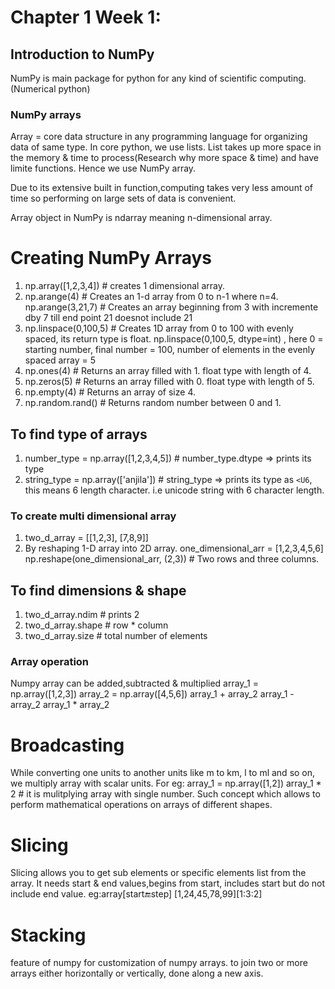 # Chapter 1 Week 1:

## Introduction to NumPy
NumPy is main package for python for any kind of scientific computing.(Numerical python)

### NumPy arrays
Array = core data structure in any programming language for organizing data of same type. In core python, we use lists. List takes up more space in the memory & time to process(Research why more space & time) and have limite functions. Hence we use NumPy array.

Due to its extensive built in function,computing takes very less amount of time so performing on large sets of data is convenient.

Array object in NumPy is ndarray meaning n-dimensional array.

# Creating NumPy Arrays

1. np.array([1,2,3,4]) # creates 1 dimensional array.
2. np.arange(4) # Creates an 1-d array from 0 to n-1 where n=4.
   np.arange(3,21,7) # Creates an array beginning from 3 with incremente dby 7 till end point 21 doesnot include 21
3. np.linspace(0,100,5) # Creates 1D array from 0 to 100 with evenly spaced, its return type  is  float. np.linspace(0,100,5, dtype=int) , here 0 = starting number, final number = 100, number of elements in the evenly spaced array = 5 
4. np.ones(4) # Returns an array filled with 1. float type with length of 4.
5. np.zeros(5) # Returns an array filled with 0. float type with length of 5.
6. np.empty(4) # Returns an array of size 4.
7. np.random.rand() # Returns random number between 0 and 1. 

## To find type of arrays
1. number_type = np.array([1,2,3,4,5]) # number_type.dtype => prints its type
2. string_type = np.array(['anjila']) # string_type => prints its type as ```<U6```, this means 6 length character. i.e unicode string with 6 character length.

### To create multi dimensional array
1. two_d_array = [[1,2,3], [7,8,9]]
2. By reshaping 1-D array into 2D array.
one_dimensional_arr = [1,2,3,4,5,6]
 np.reshape(one_dimensional_arr, (2,3))  # Two rows and three columns.

## To find dimensions & shape
1. two_d_array.ndim # prints 2
2. two_d_array.shape # row * column
3. two_d_array.size # total number of elements

### Array operation
Numpy array can be added,subtracted & multiplied
array_1 = np.array([1,2,3])
array_2 = np.array([4,5,6])
array_1 + array_2
array_1 - array_2
array_1 * array_2

# Broadcasting

While converting one units to another units like m to  km, l to ml and so on, we multiply array with scalar units. For eg:
array_1 = np.array([1,2])
array_1 * 2 # it is mulitplying array with single number. Such concept which allows to perform mathematical operations on arrays of different shapes.


# Slicing 
Slicing allows you to get sub elements or specific elements list from the array. It needs start & end values,begins from start, includes start but do not include end value. eg:array[start:end:step]
[1,24,45,78,99][1:3:2]

# Stacking
feature of numpy for customization of numpy arrays. to join two or more arrays either horizontally or vertically, done along a new axis.





